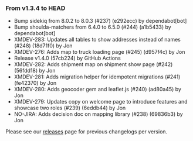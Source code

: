 ### From v1.3.4 to HEAD

- Bump sidekiq from 8.0.2 to 8.0.3 (#237) (e292ecc) by dependabot[bot]
- Bump shoulda-matchers from 6.4.0 to 6.5.0 (#244) (a1b5433) by dependabot[bot]
- XMDEV-283: Updates all tables to show addresses instead of names (#248) (18d71f0) by Jon
- XMDEV-276: Adds map to truck loading page (#245) (d957f4c) by Jon
- Release v1.4.0 (57cb224) by GitHub Actions
- XMDEV-282: Adds shipment map on shipment show page (#242) (56fdd18) by Jon
- XMDEV-281: Adds migration helper for idempotent migrations (#241) (fe42370) by Jon
- XMDEV-280: Adds geocoder gem and leaflet.js (#240) (ad80a45) by Jon
- XMDEV-279: Updates copy on welcome page to introduce features and showcase two roles (#239) (6eddb44) by Jon
- NO-JIRA: Adds decision doc on mapping library (#238) (69836b3) by Jon

Please see our [releases](https://github.com/devxiongmao/truckin-along/releases/) page for previous changelogs per version.

